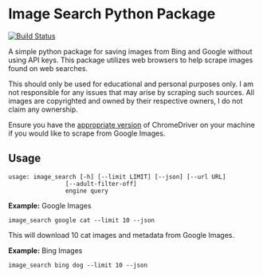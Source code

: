 # Image Search Python Package

[![Build Status](https://travis-ci.org/misaelbg/image_search.svg?branch=master)](https://travis-ci.org/misaelbg/image_search)

A simple python package for saving images from Bing and Google without using API keys. This package utilizes web browsers to help scrape images found on web searches. 

This should only be used for educational and personal purposes only. I am not responsible for any issues that may arise by scraping such sources. All images are copyrighted and owned by their respective owners, I do not claim any ownership.

Ensure you have the [appropriate version](https://sites.google.com/a/chromium.org/chromedriver/downloads) of ChromeDriver on your machine if you would like to scrape from Google Images.

## Usage

	usage: image_search [-h] [--limit LIMIT] [--json] [--url URL]
                    [--adult-filter-off]
                    engine query

**Example:** Google Images

	image_search google cat --limit 10 --json

This will download 10 cat images and metadata from Google Images.

**Example:** Bing Images

	image_search bing dog --limit 10 --json
